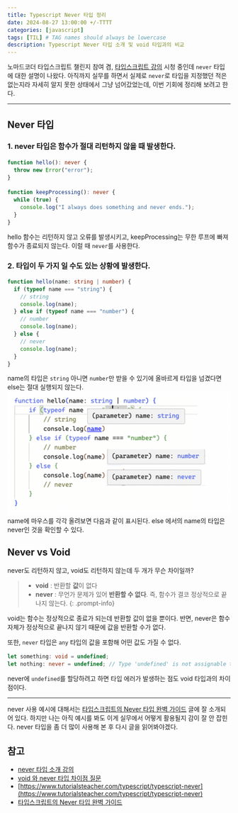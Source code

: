```yaml
---
title: Typescript Never 타입 정리
date: 2024-08-27 13:00:00 +/-TTTT
categories: [javascript]
tags: [TIL] # TAG names should always be lowercase
description: Typescript Never 타입 소개 및 void 타입과의 비교
---
```


노마드코더 타입스크립트 챌린지 참여 겸, [타입스크립트 강의](https://nomadcoders.co/typescript-for-beginners/lobby) 시청 중인데 `never` 타입에 대한 설명이 나왔다.
아직까지 실무를 하면서 실제로 `never`로 타입을 지정했던 적은 없는지라 자세히 알지 못한 상태에서 그냥 넘어갔었는데, 이번 기회에 정리해 보려고 한다.

---

## Never 타입

### 1. never 타입은 함수가 절대 리턴하지 않을 때 발생한다.

```ts
function hello(): never {
  throw new Error("error");
}

function keepProcessing(): never {
  while (true) {
    console.log("I always does something and never ends.");
  }
}
```

hello 함수는 리턴하지 않고 오류를 발생시키고, keepProcessing는 무한 루프에 빠져 함수가 종료되지 않는다. 이럴 때 `never`를 사용한다.

### 2. 타입이 두 가지 일 수도 있는 상황에 발생한다.

```ts
function hello(name: string | number) {
  if (typeof name === "string") {
    // string
    console.log(name);
  } else if (typeof name === "number") {
    // number
    console.log(name);
  } else {
    // never
    console.log(name);
  }
}
```

name의 타입은 `string` 아니면 `number`만 받을 수 있기에 올바르게 타입을 넘겼다면 else는 절대 실행되지 않는다.
![name-type](/assets/img/posts/2024-08-27/name-type.png)
name에 마우스를 각각 올려보면 다음과 같이 표시된다. else 에서의 name의 타입은 never인 것을 확인할 수 있다.

## Never vs Void

never도 리턴하지 않고, void도 리턴하지 않는데 두 개가 무슨 차이일까?

> - **void** : 반환할 **값**이 없다
> - **never** : 무언가 문제가 있어 **반환할 수 없다**. 즉, 함수가 결코 정상적으로 끝나지 않는다.
{: .prompt-info}

void는 함수는 정상적으로 종료가 되는데 반환할 값이 없을 뿐이다. 반면, never은 함수 자체가 정상적으로 끝나지 않기 때문에 값을 반환할 수가 없다.

또한, `never` 타입은 `any` 타입의 값을 포함해 어떤 값도 가질 수 없다.

```ts
let something: void = undefined;
let nothing: never = undefined; // Type 'undefined' is not assignable to type 'never'.
```

never에 `undefined`를 할당하려고 하면 타입 에러가 발생하는 점도 void 타입과의 차이점이다.

---

never 사용 예시에 대해서는 [타입스크립트의 Never 타입 완벽 가이드](https://ui.toast.com/weekly-pick/ko_20220323) 글에 잘 소개되어 있다. 하지만 나는 아직 예시를 봐도 이게 실무에서 어떻게 활용될지 감이 잘 안 잡힌다. never 타입을 좀 더 많이 사용해 본 후 다시 글을 읽어봐야겠다.

## 참고

- [never 타입 소개 강의](https://nomadcoders.co/typescript-for-beginners/lectures/3672)
- [void 와 never 타입 차이점 질문](https://nomadcoders.co/typescript-for-beginners/lectures/3672/comments/129208)
- [https://www.tutorialsteacher.com/typescript/typescript-never](https://www.tutorialsteacher.com/typescript/typescript-never)
- [타입스크립트의 Never 타입 완벽 가이드](https://ui.toast.com/weekly-pick/ko_20220323)

